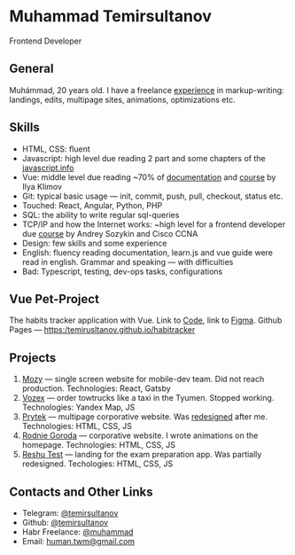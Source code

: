 # Muhammad Temirsultanov
Frontend Developer

## General
Muhámmad, 20 years old. I have a freelance [experience](https://freelance.habr.com/freelancers/muhammad) in markup-writing: landings, edits, multipage sites, animations, optimizations etc.

## Skills
- HTML, CSS: fluent
- Javascript: high level due reading 2 part and some chapters of the [javascript.info](https://javascript.info)
- Vue: middle level due reading ~70% of [documentation](https://vuejs.org/guide) and [course](https://www.youtube.com/watch?v=4XTy6ucbLNg&list=PLvTBThJr861yMBhpKafII3HZLAYujuNWw) by Ilya Klimov
- Git: typical basic usage — init, commit, push, pull, checkout, status etc.
- Touched: React, Angular, Python, PHP
- SQL: the ability to write regular sql-queries
- TCP/IP and how the Internet works: ~high level for a frontend developer due [course](https://www.youtube.com/watch?v=OLFA0soYGhw&list=PLtPJ9lKvJ4oiNMvYbOzCmWy6cRzYAh9B1) by Andrey Sozykin and Cisco CCNA
- Design: few skills and some experience
- English: fluency reading documentation, learn.js and vue guide were read in english. Grammar and speaking — with difficulties
- Bad: Typescript, testing, dev-ops tasks, configurations

## Vue Pet-Project
The habits tracker application with Vue. Link to [Code](https://github.com/temirsultanov/habitracker), link to [Figma](https://www.figma.com/file/69ZZvxSMtxqEJt6q5MdbgB/Habits?node-id=0%3A1). 
Github Pages — [https:/temirusltanov.github.io/habitracker](https:/temirusltanov.github.io/habitracker)

## Projects
1. [Mozy](https://mozy.gatsbyjs.io) — single screen website for mobile-dev team. Did not reach production.
   Technologies: React, Gatsby
2. [Vozex](https://temirsultanov.github.io/towtrucks/) — order towtrucks like a taxi in the Tyumen. Stopped working.
   Technologies: Yandex Map, JS
3. [Prytek](https://temirsultanov.github.io/prytek/) — multipage corporative website. Was [redesigned](https://prytek.com) after me.
   Technologies: HTML, CSS, JS
4. [Rodnie Goroda](https://rodnyegoroda.ru/) — corporative website. I wrote animations on the homepage.
   Technologies: HTML, CSS, JS
5. [Reshu Test](https://reshutest.ru) — landing for the exam preparation app. Was partially redesigned.
   Techologies: HTML, CSS, JS

## Contacts and Other Links
- Telegram: [@temirsultanov](https://t.me/temirsultanov)
- Github: [@temirsultanov](https://github.com/temirsultanov)
- Habr Freelance: [@muhammad](https://freelance.habr.com/freelancers/muhammad)
- Email: human.twm@gmail.com
